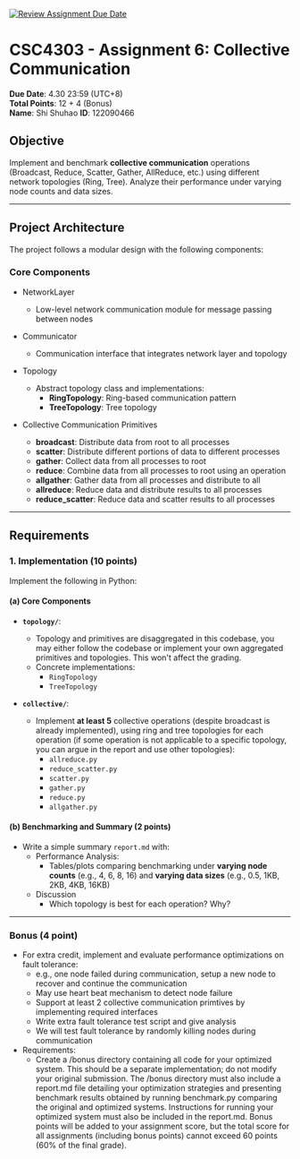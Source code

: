 [![Review Assignment Due Date](https://classroom.github.com/assets/deadline-readme-button-22041afd0340ce965d47ae6ef1cefeee28c7c493a6346c4f15d667ab976d596c.svg)](https://classroom.github.com/a/k1bgkW6c)
# **CSC4303 - Assignment 6: Collective Communication**  

**Due Date**:  4.30 23:59 (UTC+8)    
**Total Points**: 12 + 4 (Bonus)  
**Name**: Shi Shuhao
**ID**: 122090466


## **Objective**  
Implement and benchmark **collective communication** operations (Broadcast, Reduce, Scatter, Gather, AllReduce, etc.) using different network topologies (Ring, Tree). Analyze their performance under varying node counts and data sizes.

---
## Project Architecture

The project follows a modular design with the following components:

### Core Components

- NetworkLayer
    - Low-level network communication module for message passing between nodes

- Communicator 
  - Communication interface that integrates network layer and topology

- Topology
  - Abstract topology class and implementations:
    - **RingTopology**: Ring-based communication pattern
    - **TreeTopology**: Tree topology

- Collective Communication Primitives
  - **broadcast**: Distribute data from root to all processes
  - **scatter**: Distribute different portions of data to different processes
  - **gather**: Collect data from all processes to root
  - **reduce**: Combine data from all processes to root using an operation
  - **allgather**: Gather data from all processes and distribute to all
  - **allreduce**: Reduce data and distribute results to all processes
  - **reduce_scatter**: Reduce data and scatter results to all processes

---

## **Requirements**  

### **1. Implementation (10 points)**  
Implement the following in Python:  

#### **(a) Core Components**  


- **`topology/`**:  
  - Topology and primitives are disaggregated in this codebase, you may either follow the codebase or implement your own aggregated primitives and topologies. This won't affect the grading.
  - Concrete implementations:  
    - `RingTopology`  
    - `TreeTopology`

- **`collective/`**:  
  - Implement **at least 5** collective operations (despite broadcast is already implemented), using ring and tree topologies for each operation (if some operation is not applicable to a specific topology, you can argue in the report and use other topologies):   
    - `allreduce.py`  
    - `reduce_scatter.py`
    - `scatter.py`
    - `gather.py`
    - `reduce.py`  
    - `allgather.py`  

#### **(b) Benchmarking and Summary (2 points)**  
- Write a simple summary `report.md` with:  
  - Performance Analysis: 
    - Tables/plots comparing benchmarking under **varying node counts** (e.g., 4, 6, 8, 16) and  **varying data sizes** (e.g., 0.5, 1KB, 2KB, 4KB, 16KB)
  - Discussion 
    - Which topology is best for each operation? Why?  

---
### Bonus (4 point)
- For extra credit, implement and evaluate performance optimizations on fault tolerance:
    - e.g., one node failed during communication, setup a new node to recover and continue the communication
    - May use heart beat mechanism to detect node failure
    - Support at least 2 collective communication primtives by implementing required interfaces
    - Write extra fault tolerance test script and give analysis
    - We will test fault tolerance by randomly killing nodes during communication
- Requirements:
    - Create a /bonus directory containing all code for your optimized system. This should be a separate implementation; do not modify your original submission.
The /bonus directory must also include a report.md file detailing your optimization strategies and presenting benchmark results obtained by running benchmark.py comparing the original and optimized systems.
Instructions for running your optimized system must also be included in the report.md.
Bonus points will be added to your assignment score, but the total score for all assignments (including bonus points) cannot exceed 60 points (60% of the final grade).



